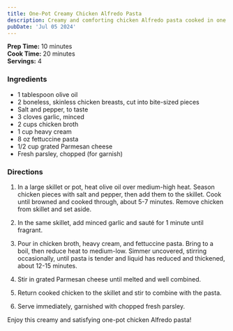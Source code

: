 ```yaml
---
title: One-Pot Creamy Chicken Alfredo Pasta
description: Creamy and comforting chicken Alfredo pasta cooked in one pot for easy cleanup and a delicious meal.
pubDate: 'Jul 05 2024'
---
```


**Prep Time:** 10 minutes  
**Cook Time:** 20 minutes  
**Servings:** 4  

### Ingredients

- 1 tablespoon olive oil
- 2 boneless, skinless chicken breasts, cut into bite-sized pieces
- Salt and pepper, to taste
- 3 cloves garlic, minced
- 2 cups chicken broth
- 1 cup heavy cream
- 8 oz fettuccine pasta
- 1/2 cup grated Parmesan cheese
- Fresh parsley, chopped (for garnish)

### Directions

1. In a large skillet or pot, heat olive oil over medium-high heat. Season chicken pieces with salt and pepper, then add them to the skillet. Cook until browned and cooked through, about 5-7 minutes. Remove chicken from skillet and set aside.

2. In the same skillet, add minced garlic and sauté for 1 minute until fragrant.

3. Pour in chicken broth, heavy cream, and fettuccine pasta. Bring to a boil, then reduce heat to medium-low. Simmer uncovered, stirring occasionally, until pasta is tender and liquid has reduced and thickened, about 12-15 minutes.

4. Stir in grated Parmesan cheese until melted and well combined.

5. Return cooked chicken to the skillet and stir to combine with the pasta.

6. Serve immediately, garnished with chopped fresh parsley.

Enjoy this creamy and satisfying one-pot chicken Alfredo pasta!
